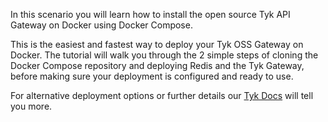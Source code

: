 In this scenario you will learn how to install the open source Tyk API Gateway on Docker using Docker Compose.

This is the easiest and fastest way to deploy your Tyk OSS Gateway on Docker. The tutorial will walk you through the 2 simple steps of cloning the Docker Compose repository and deploying Redis and the Tyk Gateway, before making sure your deployment is configured and ready to use.

For alternative deployment options or further details our [Tyk Docs](https://tyk.io/docs/tyk-oss/ce-docker/ "Tyk Open Source - Docker") will tell you more.